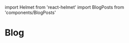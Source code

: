 import Helmet from 'react-helmet'
import BlogPosts from 'components/BlogPosts'

<Helmet title="Blog" />

# Blog

<BlogPosts />
